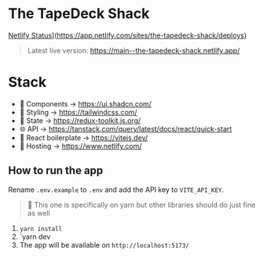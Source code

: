 # The TapeDeck Shack

[Netlify Status](https://api.netlify.com/api/v1/badges/6341ef20-d4aa-4992-8512-69f6a0f46d6f/deploy-status)](https://app.netlify.com/sites/the-tapedeck-shack/deploys)

> Latest live version: https://main--the-tapedeck-shack.netlify.app/

# Stack

- 🧩 Components -> https://ui.shadcn.com/
- 💅 Styling -> https://tailwindcss.com/
- 🧠 State -> https://redux-toolkit.js.org/
- 🌐 API -> https://tanstack.com/query/latest/docs/react/quick-start
- 🧰 React boilerplate -> https://vitejs.dev/
- 🔗 Hosting -> https://www.netlify.com/

## How to run the app

Rename `.env.example` to `.env` and add the API key to `VITE_API_KEY`.

> 🔹 This one is specifically on yarn but other libraries should do just fine as well

1. `yarn install`
2. `yarn dev
3. The app will be available on `http://localhost:5173/`
